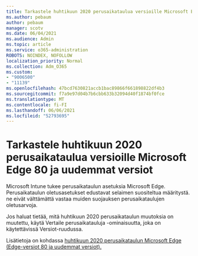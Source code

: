 ```yaml
---
title: Tarkastele huhtikuun 2020 perusaikataulua versioille Microsoft Edge 80 ja uudemmat versiot
ms.author: pebaum
author: pebaum
manager: scotv
ms.date: 06/04/2021
ms.audience: Admin
ms.topic: article
ms.service: o365-administration
ROBOTS: NOINDEX, NOFOLLOW
localization_priority: Normal
ms.collection: Adm_O365
ms.custom:
- "9006500"
- "11139"
ms.openlocfilehash: 47bcd7630821accb1bac89866f661898822df4b3
ms.sourcegitcommit: f7a9e97d04b7b6cbb633b32094d40f1874bf0fce
ms.translationtype: MT
ms.contentlocale: fi-FI
ms.lasthandoff: 06/06/2021
ms.locfileid: "52793695"
---
```

# <a name="view-the-april-2020-baseline-for-microsoft-edge-versions-80-and-later"></a>Tarkastele huhtikuun 2020 perusaikataulua versioille Microsoft Edge 80 ja uudemmat versiot

Microsoft Intune tukee perusaikataulun asetuksia Microsoft Edge. Perusaikataulun oletusasetukset edustavat selaimen suositeltua määritystä. ne eivät välttämättä vastaa muiden suojauksen perusaikataulujen oletusarvoja.

Jos haluat tietää, mitä huhtikuun 2020 perusaikataulun muutoksia on muutettu, käytä Vertaile perusaikatauluja -ominaisuutta, joka on käytettävissä Versiot-ruudussa.

Lisätietoja on kohdassa [huhtikuun 2020 perusaikataulun Microsoft Edge (Edge-versiot 80 ja uudemmat versiot).](/mem/intune/protect/security-baseline-settings-edge?pivots=edge-april-2020)